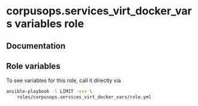 # corpusops.services_virt_docker_vars variables role
## Documentation

## Role variables
To see variables for this role, call it directly via
```bash
ansible-playbook -l LIMIT -vvv \
    roles/corpusops.services_virt_docker_vars/role.yml
```
